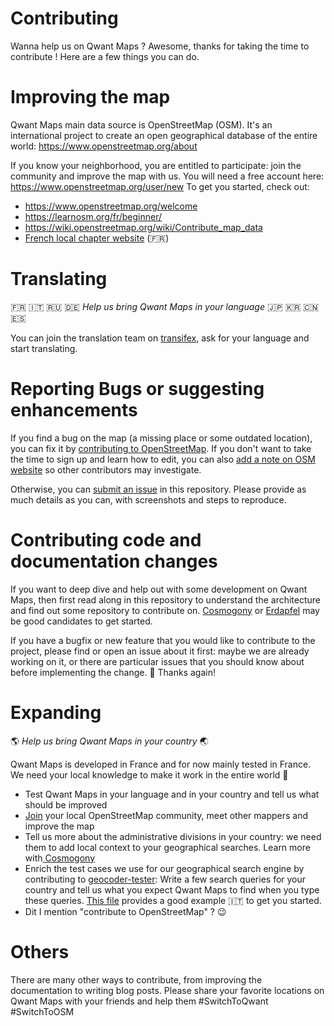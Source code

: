 # Contributing

Wanna help us on Qwant Maps ? Awesome, thanks for taking the time to contribute ! Here are a few things you can do.

# Improving the map
Qwant Maps main data source is OpenStreetMap (OSM). It's an international project to create an open geographical database of the entire world: https://www.openstreetmap.org/about

If you know your neighborhood, you are entitled to participate: join the community and improve the map with us.
You will need a free account here: https://www.openstreetmap.org/user/new
To get you started, check out:
* https://www.openstreetmap.org/welcome
* https://learnosm.org/fr/beginner/
* https://wiki.openstreetmap.org/wiki/Contribute_map_data
* [French local chapter website](https://www.openstreetmap.fr/contribuer/) (:fr:)

# Translating
 :fr:  :it:  :ru:  :de: *Help us bring Qwant Maps in your language*   :jp:  :kr:  :cn:  :es:

You can join the translation team on [transifex](https://www.transifex.com/qwant-1/qwant-maps/translate/), ask for your language and start translating.

# Reporting Bugs or suggesting enhancements

If you find a bug on the map (a missing place or some outdated location), you can fix it by [contributing to OpenStreetMap](https://www.openstreetmap.org/welcome). If you don't want to take the time to sign up and learn how to edit, you can also [add a note on OSM website](https://www.openstreetmap.org/note/new) so other contributors may investigate.

Otherwise, you can [submit an issue](https://github.com/QwantResearch/qwantmaps/issues/new) in this repository. Please provide as much details as you can, with screenshots and steps to reproduce.

# Contributing code and documentation changes

If you want to deep dive and help out with some development on Qwant Maps, then first read along in this repository to understand the architecture and find out some repository to contribute on. [Cosmogony](https://github.com/osm-without-borders/cosmogony) or [Erdapfel](https://github.com/QwantResearch/erdapfel) may be good candidates to get started.

If you have a bugfix or new feature that you would like to contribute to the project, please find or open an issue about it first: maybe we are already working on it, or there are particular issues that you should know about before implementing the change. :pray: Thanks again!

# Expanding
 :earth_americas: *Help us bring Qwant Maps in your country*  :earth_asia:

Qwant Maps is developed in France and for now mainly tested in France. We need your local knowledge to make it work in the entire world :rocket:
* Test Qwant Maps in your language and in your country and tell us what should be improved
* [Join](https://wiki.openstreetmap.org/wiki/Mailing_lists) your local OpenStreetMap community, meet other mappers and improve the map
* Tell us more about the administrative divisions in your country: we need them to add local context to your geographical searches. Learn more with[ Cosmogony](https://github.com/osm-without-borders/cosmogony#contribute)
* Enrich the test cases we use for our geographical search engine by contributing to [geocoder-tester](https://github.com/geocoders/geocoder-tester): Write a few search queries for your country and tell us what you expect Qwant Maps to find when you type these queries. [This file](https://github.com/geocoders/geocoder-tester/blob/master/geocoder_tester/world/italy/test_from_user_input.csv) provides a good example :it: to get you started.
* Dit I mention "contribute to OpenStreetMap" ? :wink:


# Others
There are many other ways to contribute, from improving the documentation to writing blog posts. Please share your favorite locations on Qwant Maps with your friends and help them #SwitchToQwant #SwitchToOSM
